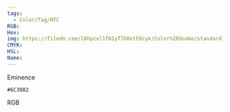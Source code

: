 ```yaml
---
tags:
  - Color/Tag/NTC
RGB:
Hex:
img: https://filedn.com/l0hpzxl1f01yT7GHxtF8cyk/Color%20Snake/standard_csv_to_svg/%23/6C3082.svg
CMYK:
HSL:
Name:
---
```

Eminence
```palette
#6C3082
```
RGB
